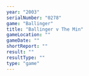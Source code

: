 ```yaml
---
year: "2003"
serialNumber: "0278" 
game: "Ballinger"
title: "Ballinger v The Min"
gameLocation: ""
gameDate: ""
shortReport: ""
result: ""
resultType: ""
type: "game"
---
```

